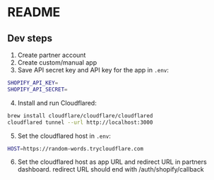 # README

## Dev steps

1. Create partner account
2. Create custom/manual app
3. Save API secret key and API key for the app in `.env`:
```sh
SHOPIFY_API_KEY=
SHOPIFY_API_SECRET=
```
4. Install and run Cloudflared:
```sh
brew install cloudflare/cloudflare/cloudflared
cloudflared tunnel --url http://localhost:3000
```
5. Set the cloudflared host in `.env`:
```sh
HOST=https://random-words.trycloudflare.com
```
6. Set the cloudflared host as app URL and redirect URL in partners dashboard. redirect URL should end with /auth/shopify/callback
